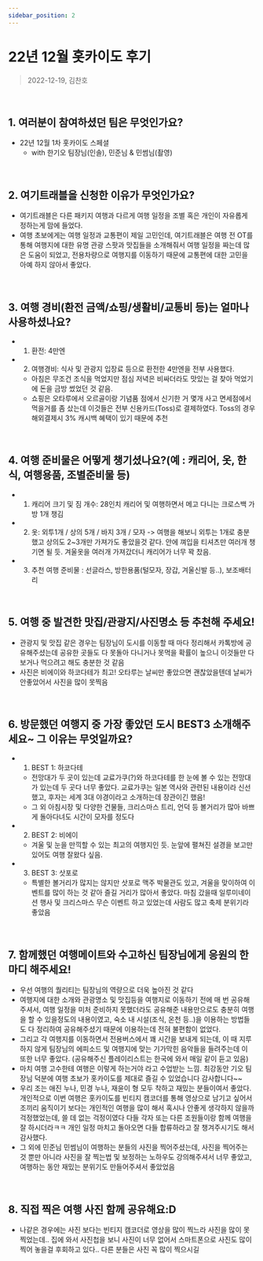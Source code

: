 ```yaml
---
sidebar_position: 2
---
```

# 22년 12월 홋카이도 후기
> 2022-12-19, 김찬호

<br/>

## 1. 여러분이 참여하셨던 팀은 무엇인가요?

- 22년 12월 1차 홋카이도 스페셜
    - with 한기오 팀장님(인솔), 민준님 & 민썸님(촬영)   

<br/>

## 2. 여기트래블을 신청한 이유가 무엇인가요?
- 여기트래블은 다른 패키지 여행과 다르게 여행 일정을 조별 혹은 개인이 자유롭게 정하는게 맘에 들었다.
- 여행 초보에게는 여행 일정과 교통편이 제일 고민인데, 여기트래블은 여행 전 OT를 통해 여행지에 대한 유명 관광 스팟과 맛집들을 소개해줘서 여행 일정을 짜는데 많은 도움이 되었고, 전용차량으로 여행지를 이동하기 때문에 교통편에 대한 고민을 아예 하지 않아서 좋았다.

<br/>

## 3. 여행 경비(환전 금액/쇼핑/생활비/교통비 등)는 얼마나 사용하셨나요?
- 1) 환전: 4만엔
- 2) 여행경비: 식사 및 관광지 입장료 등으로 환전한 4만엔을 전부 사용했다. 
    - 아침은 무조건 조식을 먹었지만 점심 저녁은 비싸더라도 맛있는 걸 찾아 먹었기에 돈을 금방 썼었던 것 같음. 
    - 쇼핑은 오타루에서 오르골이랑 기념품 점에서 신기한 거 몇개 사고 면세점에서 먹을거를 좀 샀는데 이것들은 전부 신용카드(Toss)로 결제하였다. Toss의 경우 해외결제시 3% 캐시백 혜택이 있기 때문에 추천
    
<br/>

## 4. 여행 준비물은 어떻게 챙기셨나요?(예 : 캐리어, 옷, 한식, 여행용품, 조별준비물 등)
- 1) 캐리어 크기 및 짐 개수: 28인치 캐리어 및 여행하면서 메고 다니는 크로스백 가방 1개 챙김
- 2) 옷: 외투1개 / 상의 5개 / 바지 3개 / 모자 -> 여행을 해보니 외투는 1개로 충분했고 상의도 2~3개만 가져가도 좋았을것 같다. 안에  껴입을 티셔츠만 여러개 챙기면 될 듯. 겨울옷을 여러개 가져갔더니 캐리어가 너무 꽉 찼음.
- 3) 추천 여행 준비물 : 선글라스, 방한용품(털모자, 장갑, 겨울신발 등..), 보조배터리

<br/>

## 5. 여행 중 발견한 맛집/관광지/사진명소 등 추천해 주세요!
- 관광지 및 맛집 같은 경우는 팀장님이 도시를 이동할 때 마다 정리해서 카톡방에 공유해주셨는데 공유한 곳들도 다 못돌아 다니거나 못먹을 확률이 높으니 이것들만 다 보거나 먹으려고 해도 충분한 것 같음
- 사진은 비에이와 하코다테가 최고! 오타루는 날씨만 좋았으면 괜찮았을텐데 날씨가 안좋았어서 사진을 많이 못찍음

<br/>

## 6. 방문했던 여행지 중 가장 좋았던 도시 BEST3 소개해주세요~ 그 이유는 무엇일까요?
- 1) BEST 1: 하코다테
    - 전망대가 두 곳이 있는데 교료가쿠(?)와 하코다테를 한 눈에 볼 수 있는 전망대가 있는데 두 곳다 너무 좋았다. 교료가쿠는 일본 역사와 관련된 내용이라 신선했고, 후자는 세계 3대 야경이라고 소개하는데 장관이긴 했음!
    - 그 외 아침시장 및 다양한 건물들, 크리스마스 트리, 언덕 등 볼거리가 많아 바쁘게 돌아다녀도 시간이 모자를 정도다
- 2) BEST 2: 비에이
    - 겨울 및 눈을 만끽할 수 있는 최고의 여행지인 듯. 눈앞에 펼쳐진 설경을 보고만 있어도 여행 잘왔다 싶음.
- 3) BEST 3: 삿포로
    - 특별한 볼거리가 많지는 않지만 삿포로 맥주 박물관도 있고, 겨울을 맞이하여 이벤트를 많이 하는 것 같아 즐길 거리가 많아서 좋았다. 마침 갔을때 일루미네이션 행사 및 크리스마스 무슨 이벤트 하고 있었는데 사람도 많고 축제 분위기라 좋았음

<br/>

## 7. 함께했던 여행메이트와 수고하신 팀장님에게 응원의 한마디 해주세요!

- 우선 여행의 퀄리티는 팀장님의 역량으로 더욱 높아진 것 같다
- 여행지에 대한 소개와 관광명소 및 맛집등을 여행지로 이동하기 전에 매 번 공유해주셔서, 여행 일정을 미처 준비하지 못했더라도 공유해준 내용만으로도 충분히 여행을 할 수 있을정도의 내용이였고, 숙소 내 시설(조식, 온천 등..)을 이용하는 방법들도 다 정리하여 공유해주셨기 때문에 이용하는데 전혀 불편함이 없었다.
- 그리고 각 여행지를 이동하면서 전용버스에서 꽤 시간을 보내게 되는데, 이 때 지루하지 않게 팀장님의 에피소드 및 여행지에 맞는 기가막힌 음악들을 들려주는데 이 또한 너무 좋았다. (공유해주신 플레이리스트는 한국에 와서 매일 같이 듣고 있음)
- 마치 여행 고수한테 여행은 이렇게 하는거야 라고 수업받는 느낌. 최강동안 기오 팀장님 덕분에 여행 초보가 홋카이도를 제대로 즐길 수 있었습니다 감사합니다~~
- 우리 조는 애진 누나, 민경 누나, 재윤이 형 모두 착하고 재밌는 분들이여서 좋았다. 개인적으로 이번 여행은 홋카이도를 빈티지 캠코더를 통해 영상으로 남기고 싶어서 조끼리 움직이기 보다는 개인적인 여행을 많이 해서 혹시나 안좋게 생각하지 않을까 걱정했었는데, 쓸 데 없는 걱정이였다 다들 각자 또는 다른 조원들이랑 함께 여행을 잘 하시더라ㅋㅋ 개인 일정 마치고 돌아오면 다들 합류하라고 잘 챙겨주시기도 해서 감사했다.
- 그 외에 민준님 민썸님이 여행하는 분들의 사진을 찍어주셨는데, 사진을 찍어주는 것 뿐만 아니라 사진을 잘 찍는법 및 보정하는 노하우도 강의해주셔서 너무 좋았고, 여행하는 동안 재밌는 분위기도 만들어주셔서 좋았었음

<br/>

## 8. 직접 찍은 여행 사진 함께 공유해요:D

- 나같은 경우에는 사진 보다는 빈티지 캠코더로 영상을 많이 찍느라 사진을 많이 못찍었는데.. 집에 와서 사진첩을 보니 사진이 너무 없어서 스마트폰으로 사진도 많이 찍어 놓을걸 후회하고 있다.. 다른 분들은 사진 꼭 많이 찍으시길
